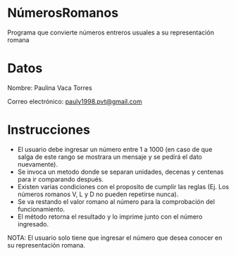 # NúmerosRomanos
Programa que convierte números entreros usuales a su representación romana

# Datos
Nombre: Paulina Vaca Torres

Correo electrónico: pauly1998.pvt@gmail.com

# Instrucciones
- El usuario debe ingresar un número entre 1 a 1000 (en caso de que salga de este rango se mostrara un mensaje y se pedirá el dato nuevamente).
- Se invoca un metodo donde se separan unidades, decenas y centenas para ir comparando después.
- Existen varias condiciones con el proposito de cumplir las reglas (Ej. Los números romanos V, L y D no pueden repetirse nunca).
- Se va restando el valor romano al número para la comprobación del funcionamiento.
- El método retorna el resultado y lo imprime junto con el número ingresado.

NOTA: El usuario solo tiene que ingresar el número que desea conocer en su representación romana.

